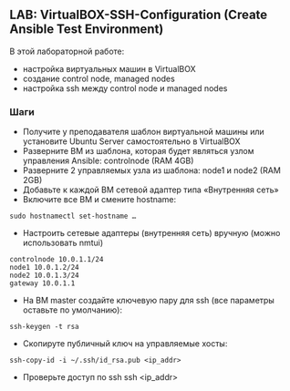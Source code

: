 ## LAB: VirtualBOX-SSH-Configuration (Create Ansible Test Environment)

В этой лабораторной работе:
- настройка виртуальных машин в VirtualBOX
- создание control node, managed nodes
- настройка ssh между control node и managed nodes

### Шаги
- Получите у преподавателя шаблон виртуальной машины или установите Ubuntu Server самостоятельно в VirtualBOX
- Разверните ВМ из шаблона, которая будет являться узлом управления Ansible: controlnode (RAM 4GB)
- Разверните 2 управляемых узла из шаблона: node1 и node2 (RAM 2GB)
- Добавьте к каждой ВМ сетевой адаптер типа «Внутренняя сеть»
- Включите все ВМ и смените hostname:
```
sudo hostnamectl set-hostname …
```
- Настроить сетевые адаптеры (внутренняя сеть) вручную (можно использовать nmtui)
```
controlnode 10.0.1.1/24
node1 10.0.1.2/24
node2 10.0.1.3/24
gateway 10.0.1.1
```
- На ВМ master создайте ключевую пару для ssh (все параметры оставьте по умолчанию):
```
ssh-keygen -t rsa
```
- Скопируте публичный ключ на управляемые хосты:
```
ssh-copy-id -i ~/.ssh/id_rsa.pub <ip_addr>
```
- Проверьте доступ по ssh
ssh <ip_addr>
